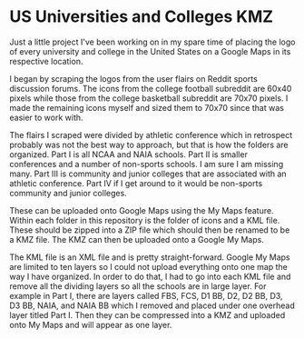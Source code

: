 # US Universities and Colleges KMZ

Just a little project I've been working on in my spare time of placing the logo of every university and college in the United States on a Google Maps in its respective location.

I began by scraping the logos from the user flairs on Reddit sports discussion forums. The icons from the college football subreddit are 60x40 pixels while those from the college basketball subreddit are 70x70 pixels. I made the remaining icons myself and sized them to 70x70 since that was easier to work with.

The flairs I scraped were divided by athletic conference which in retrospect probably was not the best way to approach, but that is how the folders are organized. Part I is all NCAA and NAIA schools. Part II is smaller conferences and a number of non-sports schools. I am sure I am missing many. Part III is community and junior colleges that are associated with an athletic conference. Part IV if I get around to it would be non-sports community and junior colleges.

These can be uploaded onto Google Maps using the My Maps feature. Within each folder in this repository is the folder of icons and a KML file. These should be zipped into a ZIP file which should then be renamed to be a KMZ file. The KMZ can then be uploaded onto a Google My Maps.

The KML file is an XML file and is pretty straight-forward. Google My Maps are limited to ten layers so I could not upload everything onto one map the way I have organized. In order to do that, I had to go into each KML file and remove all the dividing layers so all the schools are in large layer. For example in Part I, there are layers called FBS, FCS, D1 BB, D2, D2 BB, D3, D3 BB, NAIA, and NAIA BB which I removed and placed under one overhead layer titled Part I. Then they can be compressed into a KMZ and uploaded onto My Maps and will appear as one layer.
